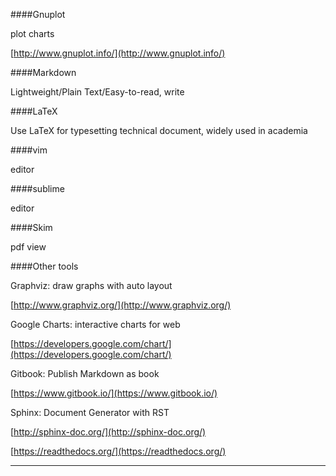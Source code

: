 
####Gnuplot

plot charts

[http://www.gnuplot.info/](http://www.gnuplot.info/)

####Markdown

Lightweight/Plain Text/Easy-to-read, write

####LaTeX

Use LaTeX for typesetting technical document, widely used in academia

####vim

editor

####sublime

editor

####Skim

pdf view

####Other tools

Graphviz: draw graphs with auto layout

[http://www.graphviz.org/](http://www.graphviz.org/)

Google Charts: interactive charts for web

[https://developers.google.com/chart/](https://developers.google.com/chart/)

Gitbook: Publish Markdown as book

[https://www.gitbook.io/](https://www.gitbook.io/)

Sphinx: Document Generator with RST

[http://sphinx-doc.org/](http://sphinx-doc.org/)

[https://readthedocs.org/](https://readthedocs.org/)

-----

